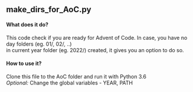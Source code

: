 ## make_dirs_for_AoC.py

#### What does it do?
This code check if you are ready for Advent of Code. In case, you have no day folders (eg. 01/, 02/, ..)<br>
in current year folder (eg. 2022/) created, it gives you an option to do so.

#### How to use it?
Clone this file to the AoC folder and run it with Python 3.6<br>
<i>Optional:</i> Change the global variables - YEAR, PATH
